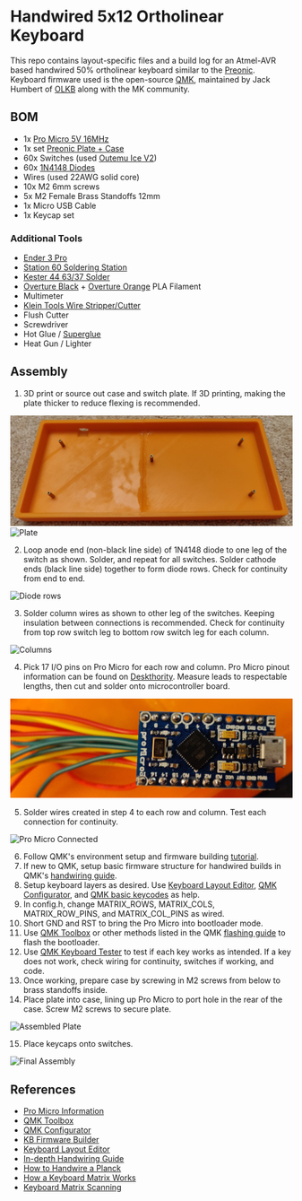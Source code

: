 # Handwired 5x12 Ortholinear Keyboard

This repo contains layout-specific files and a build log for an Atmel-AVR based handwired 50% ortholinear keyboard similar to the [Preonic](https://drop.com/buy/preonic-mechanical-keyboard). Keyboard firmware used is the open-source [QMK](https://qmk.fm/), maintained by Jack Humbert of [OLKB](https://olkb.com/) along with the MK community.  

## BOM
* 1x [Pro Micro 5V 16MHz](https://www.amazon.com/KeeYees-ATmega32U4-Development-Microcontroller-Bootloader/dp/B07FXCTVQP)
* 1x set [Preonic Plate + Case](https://github.com/olkb/olkb_parts/tree/master/preonic)
* 60x Switches (used [Outemu Ice V2](https://mehkee.com/collections/switches-and-parts/products/outemu-v2-ice-switches?variant=31136134234177))
* 60x [1N4148 Diodes](https://www.mouser.com/ProductDetail/ON-Semiconductor-Fairchild/1N4148?qs=i4Fj9T%2FoRm8RMUhj5DeFQg%3D%3D)
* Wires (used 22AWG solid core)
* 10x M2 6mm screws
* 5x M2 Female Brass Standoffs 12mm
* 1x Micro USB Cable
* 1x Keycap set

### Additional Tools
* [Ender 3 Pro](https://www.creality3dofficial.com/products/creality-ender-3-pro-3d-printer)
* [Station 60 Soldering Station](https://www.circuitspecialists.com/60_Watt_Soldering_Station.html)
* [Kester 44 63/37 Solder](https://www.amazon.com/gp/product/B0149K4JTY/)
* [Overture Black](https://www.amazon.com/dp/B07PGY2JP1/) + [Overture Orange](https://www.amazon.com/OVERTURE-Filament-Consumables-Dimensional-Accuracy/dp/B07VJYL11F/) PLA Filament
* Multimeter
* [Klein Tools Wire Stripper/Cutter](https://www.amazon.com/dp/B00080DPNQ/)
* Flush Cutter
* Screwdriver
* Hot Glue / [Superglue](https://www.amazon.com/Gorilla-Super-Glue-Gram-Clear/dp/B00OAAUAX8)
* Heat Gun / Lighter

## Assembly
1. 3D print or source out case and switch plate. If 3D printing, making the plate thicker to reduce flexing is recommended.

![Case](/images/case.jpg) ![Plate](/images/plate.jpg)  

2. Loop anode end (non-black line side) of 1N4148 diode to one leg of the switch as shown. Solder, and repeat for all switches. Solder cathode ends (black line side) together to form diode rows. Check for continuity from end to end.

![Diode rows](/images/dioderows.jpg)  

3. Solder column wires as shown to other leg of the switches. Keeping insulation between connections is recommended. Check for continuity from top row switch leg to bottom row switch leg for each column.

![Columns](/images/cols.jpg)  

4. Pick 17 I/O pins on Pro Micro for each row and column. Pro Micro pinout information can be found on [Deskthority](https://deskthority.net/wiki/Arduino_Pro_Micro). Measure leads to respectable lengths, then cut and solder onto microcontroller board.

![Pro Micro](/images/promicro.jpg)  

5. Solder wires created in step 4 to each row and column. Test each connection for continuity.

![Pro Micro Connected](/images/promicro_rowcol.jpg)

6. Follow QMK's environment setup and firmware building [tutorial](https://beta.docs.qmk.fm/tutorial/newbs).
7. If new to QMK, setup basic firmware structure for handwired builds in QMK's [handwiring guide](https://beta.docs.qmk.fm/using-qmk/guides/keyboard-building/hand_wire#getting-some-basic-firmware-set-up).
8. Setup keyboard layers as desired. Use [Keyboard Layout Editor](http://www.keyboard-layout-editor.com/#/), [QMK Configurator](https://config.qmk.fm/#/1upkeyboards/1up60hse/LAYOUT_60_ansi), and [QMK basic keycodes](https://beta.docs.qmk.fm/using-qmk/simple-keycodes/keycodes_basic) as help.
9. In config.h, change MATRIX_ROWS, MATRIX_COLS, MATRIX_ROW_PINS, and MATRIX_COL_PINS as wired.
10. Short GND and RST to bring the Pro Micro into bootloader mode.
11. Use [QMK Toolbox](https://qmk.fm/toolbox/) or other methods listed in the QMK [flashing guide](https://beta.docs.qmk.fm/using-qmk/guides/flashing/flashing) to flash the bootloader.
12. Use [QMK Keyboard Tester](https://config.qmk.fm/#/test) to test if each key works as intended. If a key does not work, check wiring for continuity, switches if working, and code.
13. Once working, prepare case by screwing in M2 screws from below to brass standoffs inside.
14. Place plate into case, lining up Pro Micro to port hole in the rear of the case. Screw M2 screws to secure plate.

![Assembled Plate](/images/assembleplate.jpg)  

15. Place keycaps onto switches.

![Final Assembly](/images/finalassembly.jpg)  

## References
* [Pro Micro Information](https://deskthority.net/wiki/Arduino_Pro_Micro)  
* [QMK Toolbox](https://qmk.fm/toolbox/)  
* [QMK Configurator](https://config.qmk.fm/#/1upkeyboards/1up60hse/LAYOUT_60_ansi)  
* [KB Firmware Builder](https://kbfirmware.com/)  
* [Keyboard Layout Editor](http://www.keyboard-layout-editor.com/#/)  
* [In-depth Handwiring Guide](https://imgur.com/a/qcgdF)  
* [How to Handwire a Planck](https://blog.roastpotatoes.co/guide/2015/11/04/how-to-handwire-a-planck/)  
* [How a Keyboard Matrix Works](https://beta.docs.qmk.fm/developing-qmk/for-a-deeper-understanding/how_a_matrix_works)  
* [Keyboard Matrix Scanning](https://www.dribin.org/dave/keyboard/one_html/)
